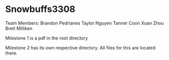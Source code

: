 # Snowbuffs3308

Team Members:
Brandon Pedrianes
Taylor Nguyen
Tanner Coon
Xuan Zhou
Brett Milliken


Milestone 1 is a pdf in the root directory

Milestone 2 has its own respective directory. All files for this are located there.
